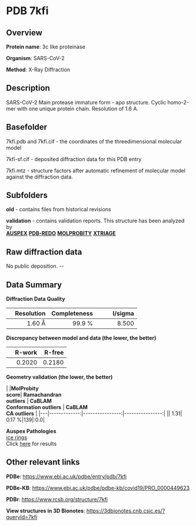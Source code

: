 # PDB 7kfi

## Overview

**Protein name**: 3c like proteinase

**Organism**: SARS-CoV-2

**Method**: X-Ray Diffraction

## Description

SARS-CoV-2 Main protease immature form - apo structure. Cyclic homo-2-mer with one unique protein chain. Resolution of 1.6 A.

## Basefolder

7kfi.pdb and 7kfi.cif - the coordinates of the threedimensional molecular model

7kfi-sf.cif - deposited diffraction data for this PDB entry

7kfi.mtz - structure factors after automatic refinement of molecular model against the diffraction data.

## Subfolders



**old** - contains files from historical revisions

**validation** - contains validation reports. This structure has been analyzed by <br>[**AUSPEX**](https://github.com/thorn-lab/coronavirus_structural_task_force/tree/master/pdb/3c_like_proteinase/SARS-CoV-2/7kfi/validation/auspex) [**PDB-REDO**](https://github.com/thorn-lab/coronavirus_structural_task_force/tree/master/pdb/3c_like_proteinase/SARS-CoV-2/7kfi/validation/pdb-redo) [**MOLPROBITY**](https://github.com/thorn-lab/coronavirus_structural_task_force/tree/master/pdb/3c_like_proteinase/SARS-CoV-2/7kfi/validation/molprobity) [**XTRIAGE**](https://github.com/thorn-lab/coronavirus_structural_task_force/blob/master/pdb/3c_like_proteinase/SARS-CoV-2/7kfi/validation/Xtriage_output.log)   



## Raw diffraction data

No public deposition. --<br> 

## Data Summary
**Diffraction Data Quality**

|   | Resolution | Completeness| I/sigma |
|---|-------------:|----------------:|--------------:|
|   |1.60 Å|99.9  %|<img width=50/>8.500|

**Discrepancy between model and data (the lower, the better)**

|   | **R-work**| **R-free**   
|---|-------------:|----------------:|           
||  0.2020|  0.2180|

**Geometry validation (the lower, the better)**

|   |**MolProbity<br>score**| **Ramachandran<br>outliers** | **CaBLAM<br>Conformation outliers** | **CaBLAM<br>CA outliers** |
|---|-------------:|----------------:|----------------:|
||  1.31|  0.17 %|139|:0.0|

**Auspex Pathologies**<br> [ice rings](https://www.auspex.de/pathol/#1)<br>Click [here](https://github.com/thorn-lab/coronavirus_structural_task_force/blob/master/pdb/3c_like_proteinase/SARS-CoV-2/7kfi/validation/auspex/7kfi_auspex_comments.txt)  for results

 



## Other relevant links 
**PDBe**:  https://www.ebi.ac.uk/pdbe/entry/pdb/7kfi

**PDBe-KB**: https://www.ebi.ac.uk/pdbe/pdbe-kb/covid19/PRO_0000449623 
 
**PDBr**: https://www.rcsb.org/structure/7kfi 

**View structures in 3D Bionotes**: https://3dbionotes.cnb.csic.es/?queryId=7kfi

